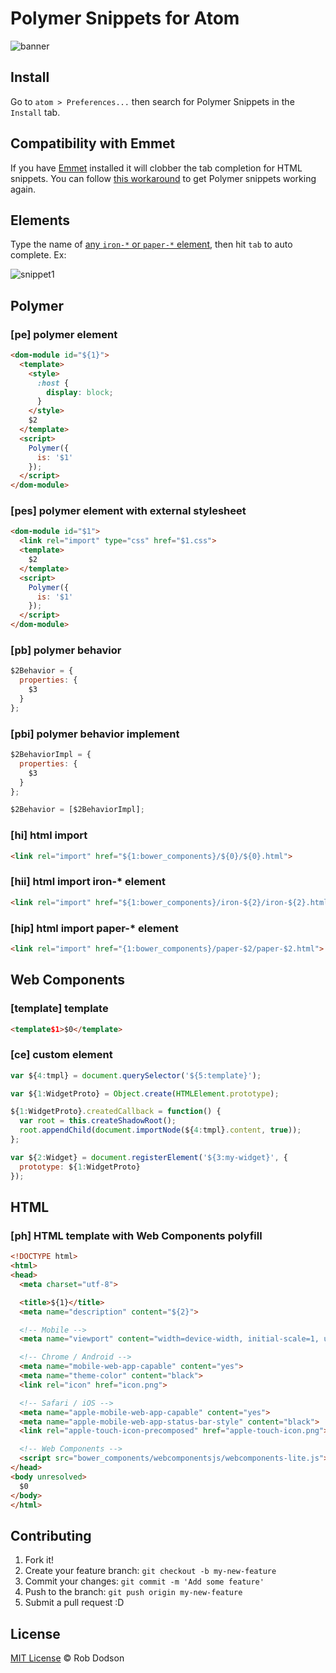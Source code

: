 # Polymer Snippets for Atom

![banner](http://s12.postimg.org/opgzpvtpp/banner.png)

## Install
Go to `atom > Preferences...` then search for Polymer Snippets in the `Install` tab.

## Compatibility with Emmet
If you have [Emmet](https://github.com/emmetio/emmet-atom) installed it will clobber the tab completion for HTML snippets. You can follow [this workaround](https://github.com/emmetio/emmet-atom/issues/225#issuecomment-82669798) to get Polymer snippets working again.

## Elements

Type the name of [any `iron-*` or `paper-*` element](https://elements.polymer-project.org/), then hit `tab` to auto complete. Ex:

![snippet1](https://cloud.githubusercontent.com/assets/1066253/8414154/cfcc68ba-1e4a-11e5-9363-e8a92f524ed3.gif)

## Polymer

### [pe] polymer element

```html
<dom-module id="${1}">
  <template>
    <style>
      :host {
        display: block;
      }
    </style>
    $2
  </template>
  <script>
    Polymer({
      is: '$1'
    });
  </script>
</dom-module>
```

### [pes] polymer element with external stylesheet

```html
<dom-module id="$1">
  <link rel="import" type="css" href="$1.css">
  <template>
    $2
  </template>
  <script>
    Polymer({
      is: '$1'
    });
  </script>
</dom-module>
```

### [pb] polymer behavior

```javascript
$2Behavior = {
  properties: {
    $3
  }
};
```

### [pbi] polymer behavior implement

```javascript
$2BehaviorImpl = {
  properties: {
    $3
  }
};

$2Behavior = [$2BehaviorImpl];
```

### [hi] html import

```html
<link rel="import" href="${1:bower_components}/${0}/${0}.html">
```

### [hii] html import iron-* element

```html
<link rel="import" href="${1:bower_components}/iron-${2}/iron-${2}.html">
```

### [hip] html import paper-* element

```html
<link rel="import" href="{1:bower_components}/paper-$2/paper-$2.html">
```

## Web Components

### [template] template
```html
<template$1>$0</template>
```

### [ce] custom element

```javascript
var ${4:tmpl} = document.querySelector('${5:template}');

var ${1:WidgetProto} = Object.create(HTMLElement.prototype);

${1:WidgetProto}.createdCallback = function() {
  var root = this.createShadowRoot();
  root.appendChild(document.importNode(${4:tmpl}.content, true));
};

var ${2:Widget} = document.registerElement('${3:my-widget}', {
  prototype: ${1:WidgetProto}
});
```

## HTML

### [ph] HTML template with Web Components polyfill

```html
<!DOCTYPE html>
<html>
<head>
  <meta charset="utf-8">

  <title>${1}</title>
  <meta name="description" content="${2}">

  <!-- Mobile -->
  <meta name="viewport" content="width=device-width, initial-scale=1, user-scalable=no">

  <!-- Chrome / Android -->
  <meta name="mobile-web-app-capable" content="yes">
  <meta name="theme-color" content="black">
  <link rel="icon" href="icon.png">

  <!-- Safari / iOS -->
  <meta name="apple-mobile-web-app-capable" content="yes">
  <meta name="apple-mobile-web-app-status-bar-style" content="black">
  <link rel="apple-touch-icon-precomposed" href="apple-touch-icon.png">

  <!-- Web Components -->
  <script src="bower_components/webcomponentsjs/webcomponents-lite.js"></script>
</head>
<body unresolved>
  $0
</body>
</html>
```

## Contributing

1. Fork it!
2. Create your feature branch: `git checkout -b my-new-feature`
3. Commit your changes: `git commit -m 'Add some feature'`
4. Push to the branch: `git push origin my-new-feature`
5. Submit a pull request :D

## License

[MIT License](http://robdodson.mit-license.org/) © Rob Dodson
